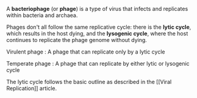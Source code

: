 A **bacteriophage** (or **phage**) is a type of virus that infects and replicates within bacteria and archaea.

Phages don't all follow the same replicative cycle: there is the **lytic cycle**, which results in the host dying, and the **lysogenic cycle**, where the host continues to replicate the phage genome without dying.

Virulent phage
: A phage that can replicate only by a lytic cycle

Temperate phage
: A phage that can replicate by either lytic or lysogenic cycle

The lytic cycle follows the basic outline as described in the [[Viral Replication]] article.